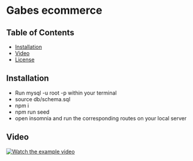 # Gabes ecommerce

## Table of Contents

- [Installation](#installation)
- [Video](#video)
- [License](#license)

## Installation

- Run mysql -u root -p within your terminal
- source db/schema.sql
- npm i
- npm run seed
- open insomnia and run the corresponding routes on your local server


## Video
[![Watch the example video](https://i.stack.imgur.com/Vp2cE.png)](https://drive.google.com/file/d/1Ca_Ozxmc2qjwIuwsLze7HrN0oR3k2qpu/view) 

